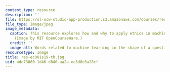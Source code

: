 ```yaml
---
content_type: resource
description: ''
file: https://ol-ocw-studio-app-production.s3.amazonaws.com/courses/res-ec-001-exploring-fairness-in-machine-learning-for-international-development-spring-2020/4de730601d46d840aa2aec8d0e3a28cf_res-ec001s19-th.jpg
file_type: image/jpeg
image_metadata:
  caption: This resource explores how and why to apply ethics in machine learning.
    (Image by MIT OpenCourseWare.)
  credit: ''
  image-alt: Words related to machine learning in the shape of a question mark.
resourcetype: Image
title: res-ec001s19-th.jpg
uid: 4de73060-1d46-d840-aa2a-ec8d0e3a28cf
---
```

